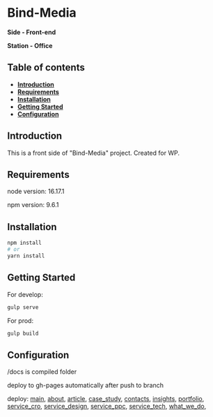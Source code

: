 # Bind-Media

**Side - Front-end**

**Station - Office**

## Table of contents
- **[Introduction](#introduction)**
- **[Requirements](#requirements)**
- **[Installation](#installation)**
- **[Getting Started](#getting-started)**
- **[Configuration](#configuration)**

<h2 id="introduction">Introduction</h2>

This is a front side of "Bind-Media" project. Created for WP.

<h2 id="requirements">Requirements</h2>

node version: 16.17.1

npm version: 9.6.1

<h2 id="installation">Installation</h2>

```bash
npm install
# or
yarn install
```

<h2 id="getting-started">Getting Started</h2>

For develop:

```bash
gulp serve 
```


For prod:

```bash
gulp build
```

<h2 id="configuration">Configuration</h2>

/docs is compiled folder

deploy to gh-pages automatically after push to branch

deploy:
[main](https://presto-agency.github.io/Bind-media/),
[about](https://presto-agency.github.io/Bind-media/about-us.html),
[article](https://presto-agency.github.io/Bind-media/article.html),
[case_study](https://presto-agency.github.io/Bind-media/case_study.html),
[contacts](https://presto-agency.github.io/Bind-media/contacts.html),
[insights](https://presto-agency.github.io/Bind-media/insights.html),
[portfolio](https://presto-agency.github.io/Bind-media/portfolio.html),
[service_cro](https://presto-agency.github.io/Bind-media/service_cro.html),
[service_design](https://presto-agency.github.io/Bind-media/service_design.html),
[service_ppc](https://presto-agency.github.io/Bind-media/service_ppc.html),
[service_tech](https://presto-agency.github.io/Bind-media/service_tech.html),
[what_we_do](https://presto-agency.github.io/Bind-media/what_we_do.html),
